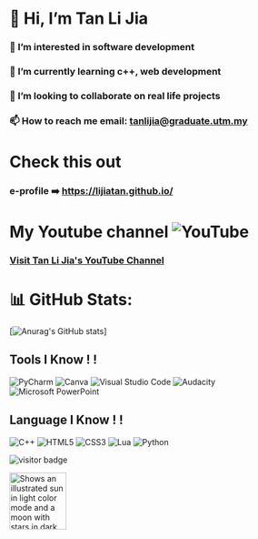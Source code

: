 # 👋 Hi, I’m Tan Li Jia
### 👀 I’m interested in software development
### 🌱 I’m currently learning c++, web development
### 💞️ I’m looking to collaborate on real life projects
### 📫 How to reach me email: tanlijia@graduate.utm.my

# Check this out
### e-profile ➡️ **https://lijiatan.github.io/** 
# My Youtube channel ![YouTube](https://img.shields.io/badge/YouTube-%23FF0000.svg?style=for-the-badge&logo=YouTube&logoColor=white) 
### <a href="https://youtube.com/@tanlijia_utm?feature=shared" target="_blank">Visit Tan Li Jia's YouTube Channel</a>



# 📊 GitHub Stats:
[![Anurag's GitHub stats](https://github-readme-stats.vercel.app/api?username=lijiatan&show_icons=true&theme=merko)]

## Tools I Know ! !
![PyCharm](https://img.shields.io/badge/pycharm-143?style=for-the-badge&logo=pycharm&logoColor=black&color=black&labelColor=green)
![Canva](https://img.shields.io/badge/Canva-%2300C4CC.svg?style=for-the-badge&logo=Canva&logoColor=white)
![Visual Studio Code](https://img.shields.io/badge/Visual%20Studio%20Code-0078d7.svg?style=for-the-badge&logo=visual-studio-code&logoColor=white)
![Audacity](https://img.shields.io/badge/Audacity-0000CC?style=for-the-badge&logo=audacity&logoColor=white)
![Microsoft PowerPoint](https://img.shields.io/badge/Microsoft_PowerPoint-B7472A?style=for-the-badge&logo=microsoft-powerpoint&logoColor=white)

## Language I Know ! !
![C++](https://img.shields.io/badge/c++-%2300599C.svg?style=for-the-badge&logo=c%2B%2B&logoColor=white)
![HTML5](https://img.shields.io/badge/html5-%23E34F26.svg?style=for-the-badge&logo=html5&logoColor=white)
![CSS3](https://img.shields.io/badge/css3-%231572B6.svg?style=for-the-badge&logo=css3&logoColor=white)
![Lua](https://img.shields.io/badge/lua-%232C2D72.svg?style=for-the-badge&logo=lua&logoColor=white)
![Python](https://img.shields.io/badge/python-3670A0?style=for-the-badge&logo=python&logoColor=ffdd54)

![visitor badge](https://visitor-badge.laobi.icu/badge?page_id=lijiatan.visitor-badge)

<picture>
  <source media="(prefers-color-scheme: dark)" srcset="https://user-images.githubusercontent.com/25423296/163456776-7f95b81a-f1ed-45f7-b7ab-8fa810d529fa.png">
  <img height =100 alt="Shows an illustrated sun in light color mode and a moon with stars in dark color mode." src="https://user-images.githubusercontent.com/25423296/163456779-a8556205-d0a5-45e2-ac17-42d089e3c3f8.png"></picture>







